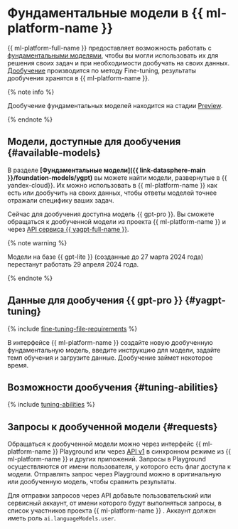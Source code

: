 # Фундаментальные модели в {{ ml-platform-name }}

{{ ml-platform-full-name }} предоставляет возможность работать с [фундаментальными моделями](../../../glossary/ml-models.md#foundation), чтобы вы могли использовать их для решения своих задач и при необходимости дообучать на своих данных. [Дообучение](../../../glossary/ml-models.md#fine-tuning) производится по методу Fine-tuning, результаты дообучения хранятся в {{ ml-platform-name }}.

{% note info %}

Дообучение фундаментальных моделей находится на стадии [Preview](../../../overview/concepts/launch-stages.md).

{% endnote %}

## Модели, доступные для дообучения {#available-models}

В разделе **[Фундаментальные модели]({{ link-datasphere-main }}/foundation-models/ygpt)** вы можете найти модели, развернутые в {{ yandex-cloud}}. Их можно использовать в {{ ml-platform-name }} как есть или дообучить на своих данных, чтобы ответы моделей точнее отражали специфику ваших задач. 

Сейчас для дообучения доступна модель {{ gpt-pro }}. Вы сможете обращаться к дообученной модели из проекта {{ ml-platform-name }} и через [API сервиса {{ yagpt-full-name }}](../../../yandexgpt/api-ref/authentication.md).

{% note warning %}

Модели на базе {{ gpt-lite }} (созданные до 27 марта 2024 года) перестанут работать 29 апреля 2024 года.

{% endnote %}

## Данные для дообучения {{ gpt-pro }} {#yagpt-tuning}

{% include [fine-tuning-file-requirements](../../../_includes/datasphere/fine-tuning-file-requirements.md) %}

В интерфейсе {{ ml-platform-name }} создайте новую дообученную фундаментальную модель, введите инструкцию для модели, задайте темп обучения и загрузите данные. Дообучение займет некоторое время.

## Возможности дообучения {#tuning-abilities}

{% include [tuning-abilities](../../../_includes/foundation-models/yandexgpt/tuning-abilities.md) %}

## Запросы к дообученной модели {#requests}

Обращаться к дообученной модели можно через интерфейс {{ ml-platform-name }} Playground или через [API v1](../../../yandexgpt/text-generation/api-ref/index.md) в синхронном режиме из {{ ml-platform-name }} и других приложений. Запросы в Playground осуществляются от имени пользователя, у которого есть флаг доступа к модели. Отправлять запрос через Playground можно в оригинальную или дообученную модель, чтобы сравнить результаты.

Для отправки запросов через API добавьте пользовательский или сервисный аккаунт, от имени которого будут выполняться запросы, в список участников проекта {{ ml-platform-name }} . Аккаунт должен иметь роль `ai.languageModels.user`.
